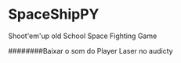# SpaceShipPY
Shoot'em'up old School Space Fighting Game
 
 
 ########Baixar o som do Player Laser no audicty